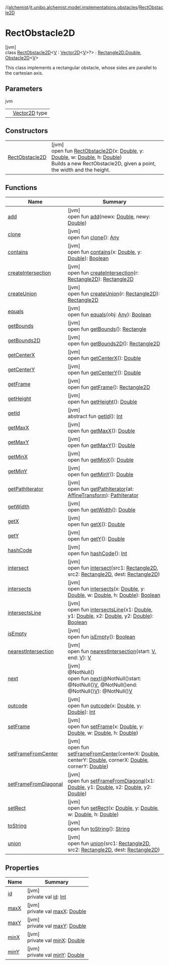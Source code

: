 //[alchemist](../../../index.md)/[it.unibo.alchemist.model.implementations.obstacles](../index.md)/[RectObstacle2D](index.md)

# RectObstacle2D

[jvm]\
class [RectObstacle2D](index.md)<[V](index.md) : [Vector2D](../../it.unibo.alchemist.model.interfaces.geometry/-vector2-d/index.md)<[V](../../it.unibo.alchemist.model.interfaces/-obstacle2-d/index.md)>?> : [Rectangle2D.Double](https://docs.oracle.com/javase/8/docs/api/java/awt/geom/Rectangle2D.Double.html), [Obstacle2D](../../it.unibo.alchemist.model.interfaces/-obstacle2-d/index.md)<[V](../../it.unibo.alchemist.model.interfaces/-obstacle2-d/index.md)> 

This class implements a rectangular obstacle, whose sides are parallel to the cartesian axis.

## Parameters

jvm

| | |
|---|---|
| <V> | [Vector2D](../../it.unibo.alchemist.model.interfaces.geometry/-vector2-d/index.md) type |

## Constructors

| | |
|---|---|
| [RectObstacle2D](-rect-obstacle2-d.md) | [jvm]<br>open fun [RectObstacle2D](-rect-obstacle2-d.md)(x: [Double](https://kotlinlang.org/api/latest/jvm/stdlib/kotlin/-double/index.html), y: [Double](https://kotlinlang.org/api/latest/jvm/stdlib/kotlin/-double/index.html), w: [Double](https://kotlinlang.org/api/latest/jvm/stdlib/kotlin/-double/index.html), h: [Double](https://kotlinlang.org/api/latest/jvm/stdlib/kotlin/-double/index.html))<br>Builds a new RectObstacle2D, given a point, the width and the height. |

## Functions

| Name | Summary |
|---|---|
| [add](index.md#-947440994%2FFunctions%2F-267951372) | [jvm]<br>open fun [add](index.md#-947440994%2FFunctions%2F-267951372)(newx: [Double](https://kotlinlang.org/api/latest/jvm/stdlib/kotlin/-double/index.html), newy: [Double](https://kotlinlang.org/api/latest/jvm/stdlib/kotlin/-double/index.html)) |
| [clone](index.md#1715677205%2FFunctions%2F-267951372) | [jvm]<br>open fun [clone](index.md#1715677205%2FFunctions%2F-267951372)(): [Any](https://kotlinlang.org/api/latest/jvm/stdlib/kotlin/-any/index.html) |
| [contains](contains.md) | [jvm]<br>open fun [contains](contains.md)(x: [Double](https://kotlinlang.org/api/latest/jvm/stdlib/kotlin/-double/index.html), y: [Double](https://kotlinlang.org/api/latest/jvm/stdlib/kotlin/-double/index.html)): [Boolean](https://kotlinlang.org/api/latest/jvm/stdlib/kotlin/-boolean/index.html) |
| [createIntersection](index.md#-2079001415%2FFunctions%2F-267951372) | [jvm]<br>open fun [createIntersection](index.md#-2079001415%2FFunctions%2F-267951372)(r: [Rectangle2D](https://docs.oracle.com/javase/8/docs/api/java/awt/geom/Rectangle2D.html)): [Rectangle2D](https://docs.oracle.com/javase/8/docs/api/java/awt/geom/Rectangle2D.html) |
| [createUnion](index.md#1173285779%2FFunctions%2F-267951372) | [jvm]<br>open fun [createUnion](index.md#1173285779%2FFunctions%2F-267951372)(r: [Rectangle2D](https://docs.oracle.com/javase/8/docs/api/java/awt/geom/Rectangle2D.html)): [Rectangle2D](https://docs.oracle.com/javase/8/docs/api/java/awt/geom/Rectangle2D.html) |
| [equals](index.md#579106470%2FFunctions%2F-267951372) | [jvm]<br>open fun [equals](index.md#579106470%2FFunctions%2F-267951372)(obj: [Any](https://kotlinlang.org/api/latest/jvm/stdlib/kotlin/-any/index.html)): [Boolean](https://kotlinlang.org/api/latest/jvm/stdlib/kotlin/-boolean/index.html) |
| [getBounds](index.md#-1331745529%2FFunctions%2F-267951372) | [jvm]<br>open fun [getBounds](index.md#-1331745529%2FFunctions%2F-267951372)(): [Rectangle](https://docs.oracle.com/javase/8/docs/api/java/awt/Rectangle.html) |
| [getBounds2D](index.md#1436210010%2FFunctions%2F-267951372) | [jvm]<br>open fun [getBounds2D](index.md#1436210010%2FFunctions%2F-267951372)(): [Rectangle2D](https://docs.oracle.com/javase/8/docs/api/java/awt/geom/Rectangle2D.html) |
| [getCenterX](index.md#-260774917%2FFunctions%2F-267951372) | [jvm]<br>open fun [getCenterX](index.md#-260774917%2FFunctions%2F-267951372)(): [Double](https://kotlinlang.org/api/latest/jvm/stdlib/kotlin/-double/index.html) |
| [getCenterY](index.md#-229755110%2FFunctions%2F-267951372) | [jvm]<br>open fun [getCenterY](index.md#-229755110%2FFunctions%2F-267951372)(): [Double](https://kotlinlang.org/api/latest/jvm/stdlib/kotlin/-double/index.html) |
| [getFrame](index.md#-1009238863%2FFunctions%2F-267951372) | [jvm]<br>open fun [getFrame](index.md#-1009238863%2FFunctions%2F-267951372)(): [Rectangle2D](https://docs.oracle.com/javase/8/docs/api/java/awt/geom/Rectangle2D.html) |
| [getHeight](index.md#-546258182%2FFunctions%2F-267951372) | [jvm]<br>open fun [getHeight](index.md#-546258182%2FFunctions%2F-267951372)(): [Double](https://kotlinlang.org/api/latest/jvm/stdlib/kotlin/-double/index.html) |
| [getId](index.md#-1192365972%2FFunctions%2F-267951372) | [jvm]<br>abstract fun [getId](index.md#-1192365972%2FFunctions%2F-267951372)(): [Int](https://kotlinlang.org/api/latest/jvm/stdlib/kotlin/-int/index.html) |
| [getMaxX](index.md#-178639640%2FFunctions%2F-267951372) | [jvm]<br>open fun [getMaxX](index.md#-178639640%2FFunctions%2F-267951372)(): [Double](https://kotlinlang.org/api/latest/jvm/stdlib/kotlin/-double/index.html) |
| [getMaxY](index.md#-147619833%2FFunctions%2F-267951372) | [jvm]<br>open fun [getMaxY](index.md#-147619833%2FFunctions%2F-267951372)(): [Double](https://kotlinlang.org/api/latest/jvm/stdlib/kotlin/-double/index.html) |
| [getMinX](index.md#1052229718%2FFunctions%2F-267951372) | [jvm]<br>open fun [getMinX](index.md#1052229718%2FFunctions%2F-267951372)(): [Double](https://kotlinlang.org/api/latest/jvm/stdlib/kotlin/-double/index.html) |
| [getMinY](index.md#1083249525%2FFunctions%2F-267951372) | [jvm]<br>open fun [getMinY](index.md#1083249525%2FFunctions%2F-267951372)(): [Double](https://kotlinlang.org/api/latest/jvm/stdlib/kotlin/-double/index.html) |
| [getPathIterator](index.md#1569558706%2FFunctions%2F-267951372) | [jvm]<br>open fun [getPathIterator](index.md#1569558706%2FFunctions%2F-267951372)(at: [AffineTransform](https://docs.oracle.com/javase/8/docs/api/java/awt/geom/AffineTransform.html)): [PathIterator](https://docs.oracle.com/javase/8/docs/api/java/awt/geom/PathIterator.html) |
| [getWidth](index.md#-1917675085%2FFunctions%2F-267951372) | [jvm]<br>open fun [getWidth](index.md#-1917675085%2FFunctions%2F-267951372)(): [Double](https://kotlinlang.org/api/latest/jvm/stdlib/kotlin/-double/index.html) |
| [getX](index.md#200847681%2FFunctions%2F-267951372) | [jvm]<br>open fun [getX](index.md#200847681%2FFunctions%2F-267951372)(): [Double](https://kotlinlang.org/api/latest/jvm/stdlib/kotlin/-double/index.html) |
| [getY](index.md#231867488%2FFunctions%2F-267951372) | [jvm]<br>open fun [getY](index.md#231867488%2FFunctions%2F-267951372)(): [Double](https://kotlinlang.org/api/latest/jvm/stdlib/kotlin/-double/index.html) |
| [hashCode](index.md#1567294973%2FFunctions%2F-267951372) | [jvm]<br>open fun [hashCode](index.md#1567294973%2FFunctions%2F-267951372)(): [Int](https://kotlinlang.org/api/latest/jvm/stdlib/kotlin/-int/index.html) |
| [intersect](index.md#-2628380%2FFunctions%2F-267951372) | [jvm]<br>open fun [intersect](index.md#-2628380%2FFunctions%2F-267951372)(src1: [Rectangle2D](https://docs.oracle.com/javase/8/docs/api/java/awt/geom/Rectangle2D.html), src2: [Rectangle2D](https://docs.oracle.com/javase/8/docs/api/java/awt/geom/Rectangle2D.html), dest: [Rectangle2D](https://docs.oracle.com/javase/8/docs/api/java/awt/geom/Rectangle2D.html)) |
| [intersects](index.md#-1657037413%2FFunctions%2F-267951372) | [jvm]<br>open fun [intersects](index.md#-1657037413%2FFunctions%2F-267951372)(x: [Double](https://kotlinlang.org/api/latest/jvm/stdlib/kotlin/-double/index.html), y: [Double](https://kotlinlang.org/api/latest/jvm/stdlib/kotlin/-double/index.html), w: [Double](https://kotlinlang.org/api/latest/jvm/stdlib/kotlin/-double/index.html), h: [Double](https://kotlinlang.org/api/latest/jvm/stdlib/kotlin/-double/index.html)): [Boolean](https://kotlinlang.org/api/latest/jvm/stdlib/kotlin/-boolean/index.html) |
| [intersectsLine](index.md#330263343%2FFunctions%2F-267951372) | [jvm]<br>open fun [intersectsLine](index.md#330263343%2FFunctions%2F-267951372)(x1: [Double](https://kotlinlang.org/api/latest/jvm/stdlib/kotlin/-double/index.html), y1: [Double](https://kotlinlang.org/api/latest/jvm/stdlib/kotlin/-double/index.html), x2: [Double](https://kotlinlang.org/api/latest/jvm/stdlib/kotlin/-double/index.html), y2: [Double](https://kotlinlang.org/api/latest/jvm/stdlib/kotlin/-double/index.html)): [Boolean](https://kotlinlang.org/api/latest/jvm/stdlib/kotlin/-boolean/index.html) |
| [isEmpty](index.md#723010068%2FFunctions%2F-267951372) | [jvm]<br>open fun [isEmpty](index.md#723010068%2FFunctions%2F-267951372)(): [Boolean](https://kotlinlang.org/api/latest/jvm/stdlib/kotlin/-boolean/index.html) |
| [nearestIntersection](nearest-intersection.md) | [jvm]<br>open fun [nearestIntersection](nearest-intersection.md)(start: [V](../../it.unibo.alchemist.model.interfaces/-obstacle2-d/index.md), end: [V](../../it.unibo.alchemist.model.interfaces/-obstacle2-d/index.md)): [V](../../it.unibo.alchemist.model.interfaces/-obstacle2-d/index.md) |
| [next](next.md) | [jvm]<br>@NotNull()<br>open fun [next](next.md)(@NotNull()start: @NotNull()[V](index.md), @NotNull()end: @NotNull()[V](index.md)): @NotNull()[V](index.md) |
| [outcode](index.md#-382575421%2FFunctions%2F-267951372) | [jvm]<br>open fun [outcode](index.md#-382575421%2FFunctions%2F-267951372)(x: [Double](https://kotlinlang.org/api/latest/jvm/stdlib/kotlin/-double/index.html), y: [Double](https://kotlinlang.org/api/latest/jvm/stdlib/kotlin/-double/index.html)): [Int](https://kotlinlang.org/api/latest/jvm/stdlib/kotlin/-int/index.html) |
| [setFrame](index.md#737722450%2FFunctions%2F-267951372) | [jvm]<br>open fun [setFrame](index.md#737722450%2FFunctions%2F-267951372)(x: [Double](https://kotlinlang.org/api/latest/jvm/stdlib/kotlin/-double/index.html), y: [Double](https://kotlinlang.org/api/latest/jvm/stdlib/kotlin/-double/index.html), w: [Double](https://kotlinlang.org/api/latest/jvm/stdlib/kotlin/-double/index.html), h: [Double](https://kotlinlang.org/api/latest/jvm/stdlib/kotlin/-double/index.html)) |
| [setFrameFromCenter](index.md#1702829761%2FFunctions%2F-267951372) | [jvm]<br>open fun [setFrameFromCenter](index.md#1702829761%2FFunctions%2F-267951372)(centerX: [Double](https://kotlinlang.org/api/latest/jvm/stdlib/kotlin/-double/index.html), centerY: [Double](https://kotlinlang.org/api/latest/jvm/stdlib/kotlin/-double/index.html), cornerX: [Double](https://kotlinlang.org/api/latest/jvm/stdlib/kotlin/-double/index.html), cornerY: [Double](https://kotlinlang.org/api/latest/jvm/stdlib/kotlin/-double/index.html)) |
| [setFrameFromDiagonal](index.md#1331014689%2FFunctions%2F-267951372) | [jvm]<br>open fun [setFrameFromDiagonal](index.md#1331014689%2FFunctions%2F-267951372)(x1: [Double](https://kotlinlang.org/api/latest/jvm/stdlib/kotlin/-double/index.html), y1: [Double](https://kotlinlang.org/api/latest/jvm/stdlib/kotlin/-double/index.html), x2: [Double](https://kotlinlang.org/api/latest/jvm/stdlib/kotlin/-double/index.html), y2: [Double](https://kotlinlang.org/api/latest/jvm/stdlib/kotlin/-double/index.html)) |
| [setRect](index.md#1477571438%2FFunctions%2F-267951372) | [jvm]<br>open fun [setRect](index.md#1477571438%2FFunctions%2F-267951372)(x: [Double](https://kotlinlang.org/api/latest/jvm/stdlib/kotlin/-double/index.html), y: [Double](https://kotlinlang.org/api/latest/jvm/stdlib/kotlin/-double/index.html), w: [Double](https://kotlinlang.org/api/latest/jvm/stdlib/kotlin/-double/index.html), h: [Double](https://kotlinlang.org/api/latest/jvm/stdlib/kotlin/-double/index.html)) |
| [toString](to-string.md) | [jvm]<br>open fun [toString](to-string.md)(): [String](https://docs.oracle.com/javase/8/docs/api/java/lang/String.html) |
| [union](index.md#-1849481196%2FFunctions%2F-267951372) | [jvm]<br>open fun [union](index.md#-1849481196%2FFunctions%2F-267951372)(src1: [Rectangle2D](https://docs.oracle.com/javase/8/docs/api/java/awt/geom/Rectangle2D.html), src2: [Rectangle2D](https://docs.oracle.com/javase/8/docs/api/java/awt/geom/Rectangle2D.html), dest: [Rectangle2D](https://docs.oracle.com/javase/8/docs/api/java/awt/geom/Rectangle2D.html)) |

## Properties

| Name | Summary |
|---|---|
| [id](id.md) | [jvm]<br>private val [id](id.md): [Int](https://kotlinlang.org/api/latest/jvm/stdlib/kotlin/-int/index.html) |
| [maxX](max-x.md) | [jvm]<br>private val [maxX](max-x.md): [Double](https://kotlinlang.org/api/latest/jvm/stdlib/kotlin/-double/index.html) |
| [maxY](max-y.md) | [jvm]<br>private val [maxY](max-y.md): [Double](https://kotlinlang.org/api/latest/jvm/stdlib/kotlin/-double/index.html) |
| [minX](min-x.md) | [jvm]<br>private val [minX](min-x.md): [Double](https://kotlinlang.org/api/latest/jvm/stdlib/kotlin/-double/index.html) |
| [minY](min-y.md) | [jvm]<br>private val [minY](min-y.md): [Double](https://kotlinlang.org/api/latest/jvm/stdlib/kotlin/-double/index.html) |
